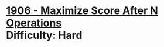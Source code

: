 # [1906 - Maximize Score After N Operations](https://leetcode.com/problems/maximize-score-after-n-operations/) </br> Difficulty: Hard